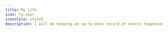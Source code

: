 ```yaml
---
title: My Life
icon: fa-user
iconstyle: style5
description: I will be keeping an up-to-date record of events happening in my life, from student life to jobs!
---
```

